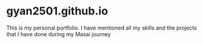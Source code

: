 # gyan2501.github.io
This is my personal portfolio. I have mentioned all my skills and the projects that I have done during my Masai journey

